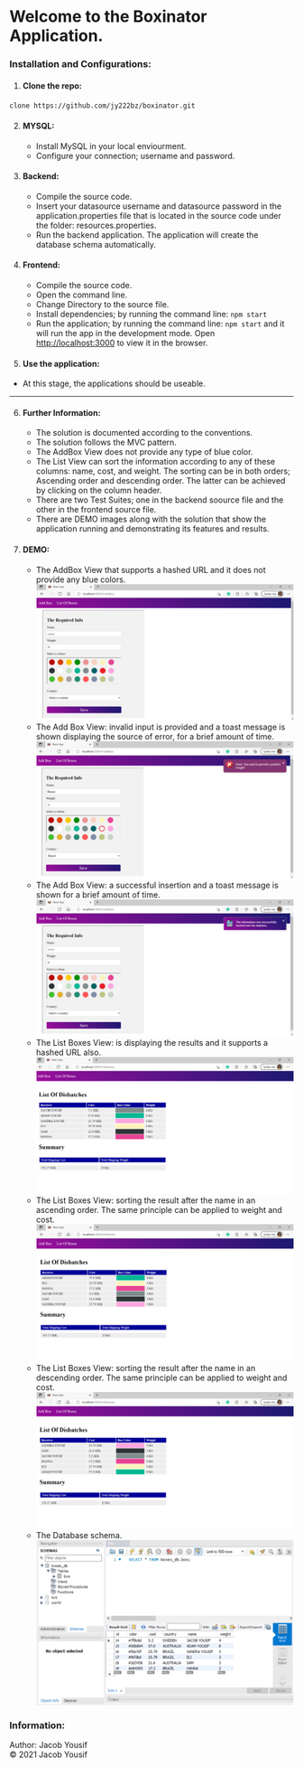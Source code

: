 # Welcome to the Boxinator Application.

### Installation and Configurations:
1. #### Clone the repo:

~~~
clone https://github.com/jy222bz/boxinator.git
~~~

2. #### MYSQL:
    - Install MySQL in your local enviourment.
    - Configure your connection; username and password.

3. #### Backend:
    - Compile the source code.
    - Insert your datasource username and datasource password in the application.properties file that is located in the source code under the folder: resources.properties.
    - Run the backend application. The application will create the database schema automatically.

4. #### Frontend:
    - Compile the source code.
    - Open the command line.
    - Change Directory to the source file.
    - Install dependencies; by running the command line: `npm start`
    - Run the application; by running the command line: `npm start` and it will run the app in the development mode. Open [http://localhost:3000](http://localhost:3000) to view it in the browser.

5. #### Use the application:
  -  At this stage, the applications should be useable.
___

6. #### Further Information:
   - The solution is documented according to the conventions.
   - The solution follows the MVC pattern.
   - The AddBox View does not provide any type of blue color.
   - The List View can sort the information according to any of these columns: name, cost, and weight. The sorting can be in both orders; Ascending order and descending order. The latter can be achieved by clicking on the column header.
   - There are two Test Suites; one in the backend soource file and the other in the frontend source file.
   - There are DEMO images along with the solution that show the application running and demonstrating its features and results.
   
7. #### DEMO:
   - The AddBox View that supports a hashed URL and it does not provide any blue colors. <br>
   ![image info](https://github.com/jy222bz/boxinator/blob/master/DemoImages/addbox.png)
   - The Add Box View: invalid input is provided and a toast message is shown displaying the source of error, for a brief amount of time. <br>
   ![image info](https://github.com/jy222bz/boxinator/blob/master/DemoImages/toast-message-when-the-weight-is-neg.png)
    - The Add Box View: a successful insertion and a toast message is shown for a brief amount of time. <br>
   ![image info](https://github.com/jy222bz/boxinator/blob/master/DemoImages/toast-message-in-insertion.png)
   - The List Boxes View: is displaying the results and it supports a hashed URL also. <br>
   ![image info](https://github.com/jy222bz/boxinator/blob/master/DemoImages/listofboxes.png)
   - The List Boxes View: sorting the result after the name in an ascending order. The same principle can be applied to weight and cost. <br>
   ![image info](https://github.com/jy222bz/boxinator/blob/master/DemoImages/listofboxes-sorting-names-in-acs.png)
   - The List Boxes View: sorting the result after the name in an descending order. The same principle can be applied to weight and cost. <br>
   ![image info](https://github.com/jy222bz/boxinator/blob/master/DemoImages/listofboxes-sorting-names-in-des.png)
   - The Database schema. <br>
   ![image info](https://github.com/jy222bz/boxinator/blob/master/DemoImages/db.png)

### Information:
Author: Jacob Yousif <br>
&copy; 2021 Jacob Yousif
